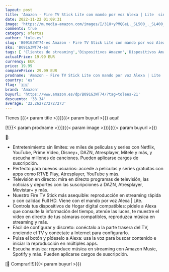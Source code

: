 ```yaml
---
layout: post
title: 'Amazon - Fire TV Stick Lite con mando por voz Alexa | Lite  sin controles del TV   streaming HD'
date: 2022-11-22 01:09:31
image: 'https://m.media-amazon.com/images/I/31H+yPMQGeL._SL500_._SL400_.jpg'
comments: true
category: ofertas
author: 'tole.es'
slug: 'B091G3WT74-es Amazon - Fire TV Stick Lite con mando por voz Alexa | Lite...'
sku: 'B091G3WT74-es'
tags: [ 'Clientes de streaming','Dispositivos Amazon','Dispositivos Amazon y Accesorios','Dispositivos para el streaming','Dispositivos para streaming','Electrónica','Equipos de audio y Hi-Fi','Fire TV','Servidores multimedia','alexa','amazon','🇪🇸', ]
actualPrice: 19.99 EUR
currency: EUR
price: 19.99
comparePrice: 29.99 EUR
prodname: 'Amazon - Fire TV Stick Lite con mando por voz Alexa | Lite  sin controles del TV   streaming HD'
country: 'es'
flag: '🇪🇸'
brand: 'Amazon'
buyurl: 'https://www.amazon.es/dp/B091G3WT74/?tag=tolees-21'
descuento: '33.34'
average: '22.2627272727273'
---
```


Tienes [{{< param title >}}]({{< param buyurl >}}) aqui!

[![{{< param prodname >}}]({{< param image >}})]({{< param buyurl >}})

🔎:

- Entretenimiento sin límites: ve miles de películas y series con Netflix, YouTube, Prime Video, Disney+, DAZN, Atresplayer, Mitele y más, y escucha millones de canciones. Pueden aplicarse cargos de suscripción.
- Perfecto para nuevos usuarios: accede a películas y series gratuitas con apps como RTVE Play, Atresplayer, YouTube y más.
- Televisión en directo: mira en directo programas de televisión, las noticias y deportes con las suscripciones a DAZN, Atresplayer, Movistar+ y más.
- Nuestro Fire TV Stick más asequible: reproducción en streaming rápida y con calidad Full HD. Viene con el mando por voz Alexa | Lite.
- Controla tus dispositivos de Hogar digital compatibles: pídele a Alexa que consulte la información del tiempo, atenúe las luces, te muestre el vídeo en directo de tus cámaras compatibles, reproduzca música en streaming y más.
- Fácil de configurar y discreto: conéctalo a la parte trasera del TV, enciende el TV y conéctate a Internet para configurarlo.
- Pulsa el botón y pídeselo a Alexa: usa la voz para buscar contenido e iniciar la reproducción en múltiples apps.
- Escucha música: reproduce música en streaming con Amazon Music, Spotify y más. Pueden aplicarse cargos de suscripción.

[🛒 Comprar!!!]({{< param buyurl >}})
